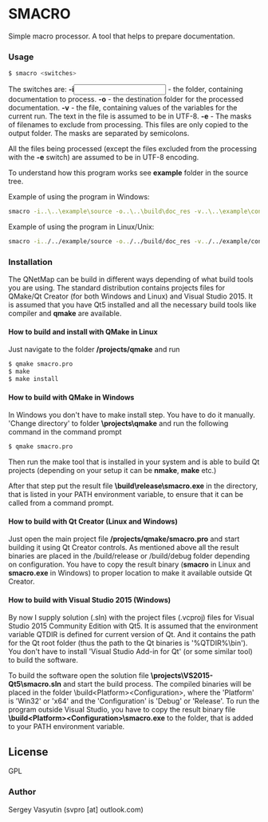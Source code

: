 # SMACRO
Simple macro processor. A tool that helps to prepare documentation.

### Usage

```sh
$ smacro <switches>
```
The switches are:
**-i<input folder>** - the folder, containing documentation to process.
**-o<output folder>** - the destination folder for the processed documentation.
**-v<variables file>** - the file, containing values of the variables for the current run. The text in the file is assumed to be in UTF-8.
**-e<masks>** - The masks of filenames to exclude from processing. This files are only copied to the output folder. The masks are separated by semicolons.

All the files being processed (except the files excluded from the processing with the **-e** switch) are assumed to be in UTF-8 encoding.

To understand how this program works see **example** folder in the source tree.

Example of using the program in Windows:
```sh
smacro -i..\..\example\source -o..\..\build\doc_res -v..\..\example\config -e*.txt;*.png
```

Example of using the program in Linux/Unix:
```sh
smacro -i../../example/source -o../../build/doc_res -v../../example/config -e*.txt;*.png
```

### Installation

The QNetMap can be build in different ways depending of what build tools you are using. The standard distribution contains projects files for QMake/Qt Creator (for both Windows and Linux) and Visual Studio 2015. It is assumed that you have Qt5 installed and all the necessary build tools like compiler and **qmake** are available.

#### How to build and install with QMake in Linux

Just navigate to the folder **<project path>/projects/qmake** and run

```sh
$ qmake smacro.pro
$ make
$ make install
```

#### How to build with QMake in Windows

In Windows you don't have to make install step. You have to do it manually. 'Change directory' to folder **<project path>\projects\qmake** and run the following command in the command prompt

```sh
$ qmake smacro.pro
```
Then run the make tool that is installed in your system and is able to build Qt projects (depending on your setup it can be **nmake**, **make** etc.)

After that step put the result file **<project path>\build\release\smacro.exe** in the directory, that is listed in your PATH environment variable, to ensure that it can be called from a command prompt.

#### How to build with Qt Creator (Linux and Windows)

Just open the main project file **<project path>/projects/qmake/smacro.pro** and start building it using Qt Creator controls. As mentioned above all the result binaries are placed in the /build/release or /build/debug folder depending on configuration. You have to copy the result binary (**smacro** in Linux and **smacro.exe** in Windows) to proper location to make it available outside Qt Creator.

#### How to build with Visual Studio 2015 (Windows)

By now I supply solution (.sln) with the project files (.vcproj) files for Visual Studio 2015 Community Edition with Qt5. It is assumed that the environment variable QTDIR is defined for current version of Qt. And it contains the path for the Qt root folder (thus the path to the Qt binaries is '%QTDIR%\bin'). You don't have to install 'Visual Studio Add-in for Qt' (or some similar tool) to build the software.

To build the software open the solution file **<project path>\projects\VS2015-Qt5\smacro.sln** and start the build process. The compiled binaries will be placed in the folder \build\<Platform>\<Configuration>, where the 'Platform' is 'Win32' or 'x64' and the 'Configuration' is 'Debug' or 'Release'. To run the program outside Visual Studio, you have to copy the result binary file **<project path>\build\<Platform>\<Configuration>\smacro.exe** to the folder, that is added to your PATH environment variable.

License
----

GPL

### Author

Sergey Vasyutin (svpro [at] outlook.com)
